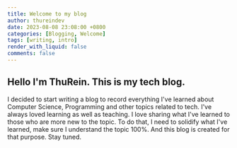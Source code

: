 ```yaml
---
title: Welcome to my blog
author: thureindev
date: 2023-08-08 23:08:00 +0800
categories: [Blogging, Welcome]
tags: [writing, intro]
render_with_liquid: false
comments: false
---
```


## Hello I'm ThuRein. This is my tech blog. 
  I decided to start writing a blog to record everything I've learned about Computer Science, Programming and other topics related to tech. I've always loved learning as well as teaching. I love sharing what I've learned to those who are more new to the topic. To do that, I need to solidify what I've learned, make sure I understand the topic 100%. And this blog is created for that purpose. Stay tuned. 